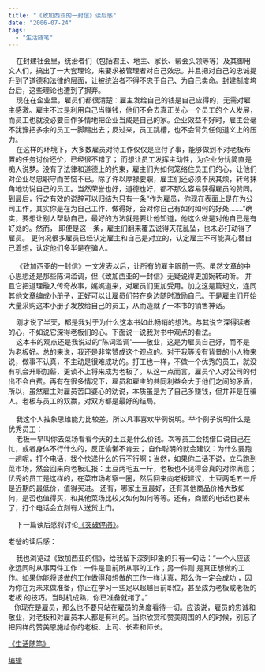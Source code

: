```yaml
---
title: "《致加西亚的一封信》读后感"
date: "2006-07-24"
tags: 
  - "生活随笔"
---
```


    在封建社会里，统治者们（包括君王、地主、家长、帮会头领等等）及其御用文人们，搞出了一大套理论，来要求被管理者对自己效忠。并且把对自己的忠诚提升到了道德和法律的层面，让被统治者不得不忠于自己、为自己卖命。封建制度垮台后，这些理论也遭到了摒弃。  
    现在在企业里，雇员们都很清楚：雇主发给自己的钱是自己应得的，无需对雇主感激。雇主不过是利用自己当赚钱，他们不会去真正关心一个员工的个人发展，而员工也就没必要自作多情地把企业当成是自己的家。企业效益不好时，雇主会毫不犹豫把多余的员工一脚踢出去；反过来，员工跳槽，也不会背负任何道义上的压力。  
    在这样的环境下，大多数雇员对待工作仅仅是应付了事，能够做到不对老板布置的任务讨价还价，已经很不错了； 而想让员工发挥主动性，为企业分忧简直是痴人说梦。没有了法律和道德上的约束，雇主们为如何笼络住员工们的心，让他们对企业尽忠职守而苦恼不已。除了许以厚禄要职，雇主们还必须不厌其烦，转弯抹角地劝说自己的员工。当然荣誉也好，道德也好，都不那么容易获得雇员的赞同。到最后，行之有效的说辞可以归结为只有一条“作为雇员，你现在表面上是在为公司工作，其实你是在为自己工作，做得好，会对你自己有如何如何的好处…….”确实，要想让别人帮助自己，最好的方法就是要让他知道，他这么做是对他自己是有好处的。然而， 即便是这一条，雇主们翻来覆去说得天花乱坠，也未必打动得了雇员。 更何况很多雇员已经认定雇主和自己是对立的，认定雇主不可能真心替自己着想，认定他们多半是在骗人。  
   
    《致加西亚的一封信》一文发表以后，让所有的雇主眼前一亮。虽然文章的中心思想还是那些陈词滥调，但《致加西亚的一封信》无疑说得更加婉转动听。 并且它把道理融入传奇故事，娓娓道来，对雇员们更加受用。加之这是篇短文，连同其他文章编成小册子，正好可以让雇员们带在身边随时激励自己。于是雇主们开始大量采购这本小册子发放给自己的员工，从而造就了一本书的销售神话。

    刚才说了半天，都是我对于为什么这本书如此畅销的想法。与其说它深得读者的心，不如说它深得老板们的心。下面说一说我对书中观点的看法。  
    这本书的观点还是我说过的“陈词滥调”——敬业，这是为雇员自己好，而不是为老板好。总的来说，我还是非常赞成这个观点的。对于我等没有背景的小人物来说，做事不认真，不主动是很难成功的。打工也一样，不做一个优秀的员工，就没有机会升职加薪，更谈不上将来成为老板了。从这一点而言，雇员个人对公司的付出不会白费。再有在很多情况下，雇员和雇主的共同利益会大于他们之间的矛盾，所以，虽然雇主对雇员苦口婆心的劝说，本质虽是为了自己多赚钱，但并非是在骗人。老板与员工的双赢，对双方都是最好的结局。  
   
    我这个人抽象思维能力比较差，所以凡事喜欢举例说明。举个例子说明什么是优秀员工：  
    老板一早叫你去菜场看看今天的土豆是什么价钱。次等员工会找借口说自己在忙，或者身体不行什么的，反正偷懒不肯去； 自作聪明的就会建议：为什么要跑一趟呢，打个电话，找个快递什么的行不行啊；当然，如果你二话不说，立马跑到菜市场，然会回来向老板汇报：土豆两毛五一斤，老板也不见得会真的对你满意；优秀的员工是这样的，在菜市场考察一圈，然后回来向老板建议，土豆两毛五一斤是近期的最低价，值得买进。 还有，哪家土豆最好，还有其他商品价格大致如何，是否也值得买，和其他菜场比较又如何如何等等。还有，商贩的电话也要来了，打个电话会立刻有人送货上门。  

    下一篇读后感将讨论[《突破停滞》](http://ruanqizhen.spaces.msn.com/blog/cns!5852D4F797C53FB6!1551.entry)。

老爸的读后感：

    我也浏览过《致加西亚的信》，给我留下深刻印象的只有一句话：“一个人应该永远同时从事两件工作：一件是目前所从事的工作；另一件则 是真正想做的工作。如果你能将该做的工作做得和想做的工作一样认真，那么你一定会成功 ，因为你在为未来做准备，你正在学习一些足以超越目前职位，甚至成为老板或老板的老板 的技巧。当时机成熟，你已准备就绪了。”  
   你现在是雇员，那么也不要只站在雇员的角度看待一切。应该说，雇员的忠诚和敬业，对老板和对雇员本人都是有利的。当你欣赏和赞美周围的人的时候，别忘了把同样的赞美恩施给你的老板、上司、长辈和师长。

[《生活随笔》](http://ruanqizhen.spaces.msn.com/Blog/cns!1pU-rgQVTuuWM1TX8W8PfmDA!1123.entry)

[编辑](http://ruanqizhen.spaces.msn.com/PersonalSpace.aspx?_c11_BlogPart_handle=cns!5852D4F797C53FB6!1550&_c11_BlogPart_blogpart=blogentry&_c=BlogPart&_c02_owner=1)
